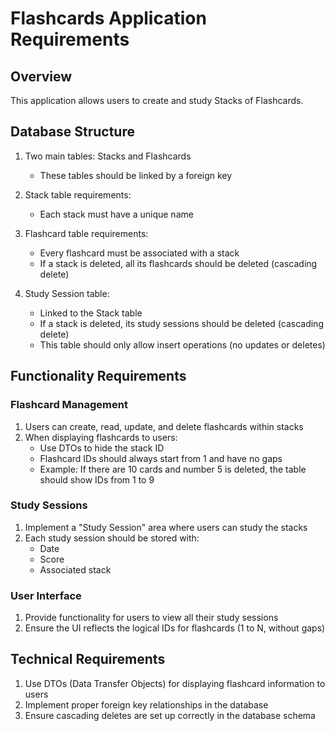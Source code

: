 ﻿# Flashcards Application Requirements

## Overview
This application allows users to create and study Stacks of Flashcards.

## Database Structure
1. Two main tables: Stacks and Flashcards
   - These tables should be linked by a foreign key

2. Stack table requirements:
   - Each stack must have a unique name

3. Flashcard table requirements:
   - Every flashcard must be associated with a stack
   - If a stack is deleted, all its flashcards should be deleted (cascading delete)

4. Study Session table:
   - Linked to the Stack table
   - If a stack is deleted, its study sessions should be deleted (cascading delete)
   - This table should only allow insert operations (no updates or deletes)

## Functionality Requirements

### Flashcard Management
1. Users can create, read, update, and delete flashcards within stacks
2. When displaying flashcards to users:
   - Use DTOs to hide the stack ID
   - Flashcard IDs should always start from 1 and have no gaps
   - Example: If there are 10 cards and number 5 is deleted, the table should show IDs from 1 to 9

### Study Sessions
1. Implement a "Study Session" area where users can study the stacks
2. Each study session should be stored with:
   - Date
   - Score
   - Associated stack

### User Interface
1. Provide functionality for users to view all their study sessions
2. Ensure the UI reflects the logical IDs for flashcards (1 to N, without gaps)

## Technical Requirements
1. Use DTOs (Data Transfer Objects) for displaying flashcard information to users
2. Implement proper foreign key relationships in the database
3. Ensure cascading deletes are set up correctly in the database schema